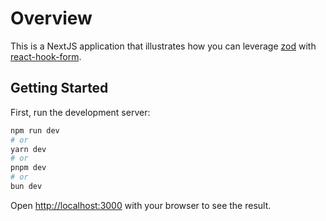 # Overview

This is a NextJS application that illustrates how you can leverage [zod](https://github.com/colinhacks/zod) with [react-hook-form](https://github.com/react-hook-form/react-hook-form).

## Getting Started

First, run the development server:

```bash
npm run dev
# or
yarn dev
# or
pnpm dev
# or
bun dev
```

Open [http://localhost:3000](http://localhost:3000) with your browser to see the result.
